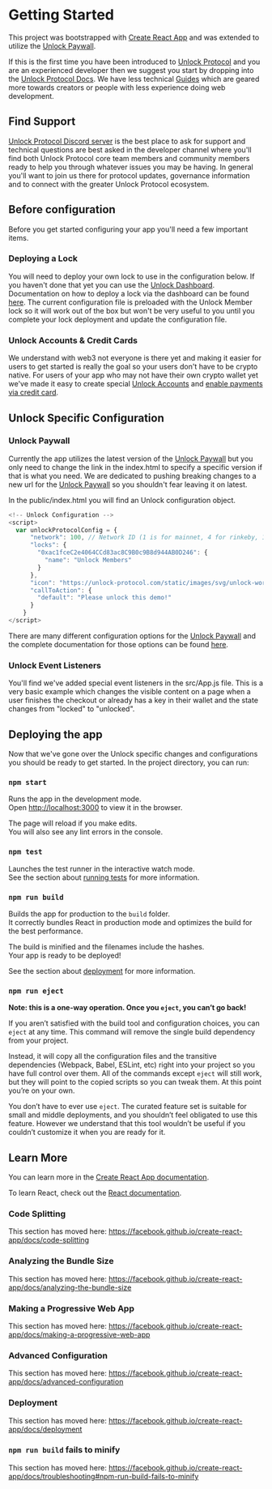 # Getting Started

This project was bootstrapped with [Create React App](https://github.com/facebook/create-react-app) and was extended to utilize the [Unlock Paywall](https://docs.unlock-protocol.com/tools/paywall/).

If this is the first time you have been introduced to [Unlock Protocol](https://unlock-protocol.com/) and you are an experienced developer then we suggest you start by dropping into the [Unlock Protocol Docs](https://docs.unlock-protocol.com/). We have less technical [Guides](https://unlock-protocol.com/guides/) which are geared more towards creators or people with less experience doing web development.

## Find Support

[Unlock Protocol Discord server](https://discord.com/invite/Ah6ZEJyTDp) is the best place to ask for support and technical questions are best asked in the developer channel where you'll find both Unlock Protocol core team members and community members ready to help you through whatever issues you may be having. In general you'll want to join us there for protocol updates, governance information and to connect with the greater Unlock Protocol ecosystem.

## Before configuration
Before you get started configuring your app you'll need a few important items.

### Deploying a Lock
You will need to deploy your own lock to use in the configuration below. If you haven't done that yet you can use the [Unlock Dashboard](https://app.unlock-protocol.com/dashboard). Documentation on how to deploy a lock via the dashboard can be found [here](https://docs.unlock-protocol.com/basics/deploying-a-lock). The current configuration file is preloaded with the Unlock Member lock so it will work out of the box but won't be very useful to you until you complete your lock deployment and update the configuration file.

### Unlock Accounts & Credit Cards

We understand with web3 not everyone is there yet and making it easier for users to get started is really the goal so your users don't have to be crypto native. For users of your app who may not have their own crypto wallet yet we've made it easy to create special [Unlock Accounts](https://docs.unlock-protocol.com/basics/unlock-accounts) and [enable payments via credit card](https://unlock-protocol.com/guides/enabling-credit-cards/).

## Unlock Specific Configuration

### Unlock Paywall
Currently the app utilizes the latest version of the [Unlock Paywall](https://docs.unlock-protocol.com/tools/paywall/) but you only need to change the link in the index.html to specify a specific version if that is what you need. We are dedicated to pushing breaking changes to a new url for the [Unlock Paywall](https://docs.unlock-protocol.com/tools/paywall/) so you shouldn't fear leaving it on latest.

In the public/index.html you will find an Unlock configuration object.

```JavaScript
<!-- Unlock Configuration -->
<script>
  var unlockProtocolConfig = {
      "network": 100, // Network ID (1 is for mainnet, 4 for rinkeby, 100 for xDai, etc)
      "locks": {
        "0xac1fceC2e4064CCd83ac8C9B0c9B8d944AB0D246": {
          "name": "Unlock Members"
        }
      },
      "icon": "https://unlock-protocol.com/static/images/svg/unlock-word-mark.svg",
      "callToAction": {
        "default": "Please unlock this demo!"
      }
    }
</script>
```

There are many different configuration options for the [Unlock Paywall](https://docs.unlock-protocol.com/tools/paywall/) and the complete documentation for those options can be found [here](https://docs.unlock-protocol.com/tools/paywall/configuring-checkout/).

### Unlock Event Listeners

You'll find we've added special event listeners in the src/App.js file. This is a very basic example which changes the visible content on a page when a user finishes the checkout or already has a key in their wallet and the state changes from "locked" to "unlocked".

## Deploying the app

Now that we've gone over the Unlock specific changes and configurations you should be ready to get started. In the project directory, you can run:

### `npm start`

Runs the app in the development mode.<br>
Open [http://localhost:3000](http://localhost:3000) to view it in the browser.

The page will reload if you make edits.<br>
You will also see any lint errors in the console.

### `npm test`

Launches the test runner in the interactive watch mode.<br>
See the section about [running tests](https://facebook.github.io/create-react-app/docs/running-tests) for more information.

### `npm run build`

Builds the app for production to the `build` folder.<br>
It correctly bundles React in production mode and optimizes the build for the best performance.

The build is minified and the filenames include the hashes.<br>
Your app is ready to be deployed!

See the section about [deployment](https://facebook.github.io/create-react-app/docs/deployment) for more information.

### `npm run eject`

**Note: this is a one-way operation. Once you `eject`, you can’t go back!**

If you aren’t satisfied with the build tool and configuration choices, you can `eject` at any time. This command will remove the single build dependency from your project.

Instead, it will copy all the configuration files and the transitive dependencies (Webpack, Babel, ESLint, etc) right into your project so you have full control over them. All of the commands except `eject` will still work, but they will point to the copied scripts so you can tweak them. At this point you’re on your own.

You don’t have to ever use `eject`. The curated feature set is suitable for small and middle deployments, and you shouldn’t feel obligated to use this feature. However we understand that this tool wouldn’t be useful if you couldn’t customize it when you are ready for it.

## Learn More

You can learn more in the [Create React App documentation](https://facebook.github.io/create-react-app/docs/getting-started).

To learn React, check out the [React documentation](https://reactjs.org/).

### Code Splitting

This section has moved here: https://facebook.github.io/create-react-app/docs/code-splitting

### Analyzing the Bundle Size

This section has moved here: https://facebook.github.io/create-react-app/docs/analyzing-the-bundle-size

### Making a Progressive Web App

This section has moved here: https://facebook.github.io/create-react-app/docs/making-a-progressive-web-app

### Advanced Configuration

This section has moved here: https://facebook.github.io/create-react-app/docs/advanced-configuration

### Deployment

This section has moved here: https://facebook.github.io/create-react-app/docs/deployment

### `npm run build` fails to minify

This section has moved here: https://facebook.github.io/create-react-app/docs/troubleshooting#npm-run-build-fails-to-minify
